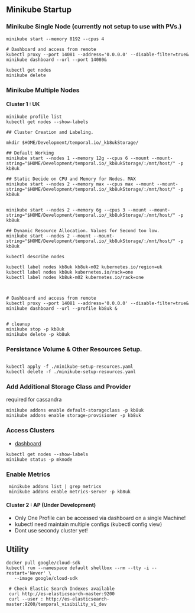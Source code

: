 
## Minikube Startup
### Minikube Single Node (currently not setup to use with PVs.)
```shell
minikube start --memory 8192 --cpus 4

# Dashboard and access from remote 
kubectl proxy --port 14081 --address='0.0.0.0' --disable-filter=true&
minikube dashboard --url --port 14080&

kubectl get nodes
minikube delete
```

### Minikube Multiple Nodes

#### Cluster 1 : UK
```shell
minikube profile list
kubectl get nodes --show-labels

## Cluster Creation and Labeling.

mkdir $HOME/Development/temporal.io/_kb8ukStorage/

## Default Working
minikube start --nodes 1 --memory 12g --cpus 6 --mount --mount-string="$HOME/Development/temporal.io/_kb8ukStorage/:/mnt/host/" -p kb8uk

## Static Decide on CPU and Memory for Nodes. MAX
minikube start --nodes 2 --memory max --cpus max --mount --mount-string="$HOME/Development/temporal.io/_kb8ukStorage/:/mnt/host/" -p kb8uk


minikube start --nodes 2 --memory 6g --cpus 3 --mount --mount-string="$HOME/Development/temporal.io/_kb8ukStorage/:/mnt/host/" -p kb8uk

## Dynamic Resource Allocation. Values for Second too low.
minikube start --nodes 2 --mount --mount-string="$HOME/Development/temporal.io/_kb8ukStorage/:/mnt/host/" -p kb8uk

kubectl describe nodes

kubectl label nodes kb8uk kb8uk-m02 kubernetes.io/region=uk
kubectl label nodes kb8uk kubernetes.io/rack=one
kubectl label nodes kb8uk-m02 kubernetes.io/rack=one



# Dashboard and access from remote 
kubectl proxy --port 14081 --address='0.0.0.0' --disable-filter=true&
minikube dashboard --url --profile kb8uk &


# cleanup 
minikube stop -p kb8uk
minikube delete -p kb8uk

```
### Persistance Volume & Other Resources Setup.
```shell

kubectl apply -f ./minikube-setup-resources.yaml 
kubectl delete -f ./minikube-setup-resources.yaml  
```

### Add Additional Storage Class and Provider
 required for cassandra
```shell
minikube addons enable default-storageclass -p kb8uk
minikube addons enable storage-provisioner -p kb8uk
```

### Access Clusters
 - [dashboard](http://192.168.1.205:14081/api/v1/namespaces/kubernetes-dashboard/services/http:kubernetes-dashboard:/proxy/)
```shell
kubectl get nodes --show-labels
minikube status -p mknode
```
### Enable Metrics
```
 minikube addons list | grep metrics
 minikube addons enable metrics-server -p kb8uk
```

#### Cluster 2 : AP (Under Development)
 - Only One Profile can be accessed via dashboard on a single Machine!
 - kubectl need maintain multiple configs (kubectl config view)
 - Dont use secondy cluster yet!


## Utility 
```
docker pull google/cloud-sdk
kubectl run --namespace default shellbox --rm --tty -i --restart='Never' \
   --image google/cloud-sdk 
```

```
 # Check Elastic Search Indexes available 
 curl http://es-elasticsearch-master:9200
 curl --user : http://es-elasticsearch-master:9200/temporal_visibility_v1_dev
```